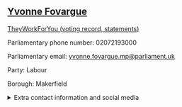 ## <a href="https://members.parliament.uk/member/4034/contact">Yvonne Fovargue</a>

<a href="https://www.theyworkforyou.com/mp/24805/yvonne_fovargue/makerfield">TheyWorkForYou (voting record, statements)</a> 

Parliamentary phone number: 02072193000 

Parliamentary email: yvonne.fovargue.mp@parliament.uk 

Party: Labour 

Borough: Makerfield 

<details><summary>Extra contact information and social media</summary> 
<li>Website: http://www.yvonnefovargue.com/</li>
<li>Twitter: https://twitter.com/Y_FovargueMP</li>
<li>Constituency office phone number: 01942824029</li>
<li>Constituency office email:</li>
<li>Facebook: https://en-gb.facebook.com/YvonneFovargueMP</li>
<li>Instagram:</li>
<li>Youtube:</li>
<li>Linkedin:</li>
<li>Government department phone number:</li>
<li>Government department email:</li>
<li>Threads:</li>
<li>Party office phone number:</li>
<li>Party office email:</li>
<li>Tiktok:</li>
</details>